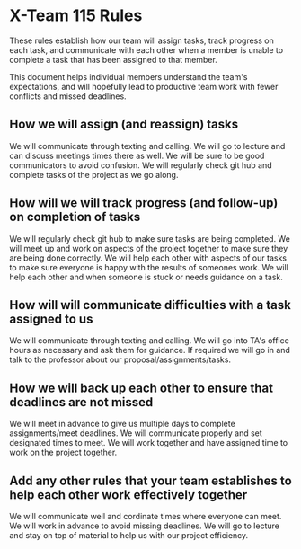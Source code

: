 # X-Team 115 Rules

These rules establish how our team will assign tasks,
track progress on each task, and communicate with each other 
when a member is unable to complete a task that has been assigned to that member.

This document helps individual members understand the team's expectations,
and will hopefully lead to productive team work with fewer conflicts
and missed deadlines.

## How we will assign (and reassign) tasks
We will communicate through texting and calling. 
We will go to lecture and can discuss meetings times there as well. 
We will be sure to be good communicators to avoid confusion.
We will regularly check git hub and complete tasks of the project as we go along. 
## How will we will track progress (and follow-up) on completion of tasks
We will regularly check git hub to make sure tasks are being completed.
We will meet up and work on aspects of the project together to make sure they are being done correctly.
We will help each other with aspects of our tasks to make sure everyone is happy with the results of someones work.
We will help each other and when someone is stuck or needs guidance on a task. 
## How will will communicate difficulties with a task assigned to us
We will communicate through texting and calling. 
We will go into TA's office hours as necessary and ask them for guidance.
If required we will go in and talk to the professor about our proposal/assignments/tasks. 
## How we will back up each other to ensure that deadlines are not missed
We will meet in advance to give us multiple days to complete assignments/meet deadlines. 
We will communicate properly and set designated times to meet. 
We will work together and have assigned time to work on the project together. 
## Add any other rules that your team establishes to help each other work effectively together
We will communicate well and cordinate times where everyone can meet. 
We will work in advance to avoid missing deadlines. 
We will go to lecture and stay on top of material to help us with our project efficiency. 
